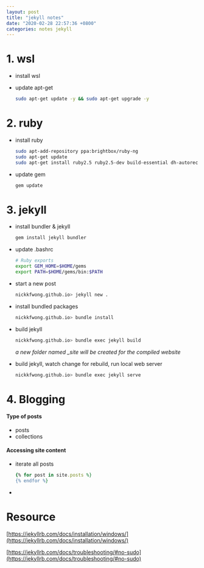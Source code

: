 ```yaml
---
layout: post
title: "jekyll notes"
date: "2020-02-28 22:57:36 +0800"
categories: notes jekyll
---
```

# 1. wsl
- install wsl
- update apt-get

    ```bash
    sudo apt-get update -y && sudo apt-get upgrade -y
    ```

# 2. ruby
- install ruby

    ```bash
    sudo apt-add-repository ppa:brightbox/ruby-ng
    sudo apt-get update
    sudo apt-get install ruby2.5 ruby2.5-dev build-essential dh-autoreconf
    ```

- update gem

    ```bash
    gem update
    ```

# 3. jekyll
- install bundler & jekyll

    ```bash
    gem install jekyll bundler
    ```

- update .bashrc

    ```bash
    # Ruby exports
    export GEM_HOME=$HOME/gems
    export PATH=$HOME/gems/bin:$PATH
    ```
- start a new post

    ```bash
    nickkfwong.github.io> jekyll new .
    ```

- install bundled packages

    ```bash
    nickkfwong.github.io> bundle install
    ```

- build jekyll

    ```bash
    nickkfwong.github.io> bundle exec jekyll build
    ```
    *a new folder named _site will be created for the compiled website*

- build jekyll, watch change for rebuild, run local web server

    ```bash
    nickkfwong.github.io> bundle exec jekyll serve
    ```

# 4. Blogging
#### Type of posts
- posts
- collections

#### Accessing site content
- iterate all posts

  ```ruby
  {% for post in site.posts %}
  {% endfor %}
  ```

-

# Resource
[https://jekyllrb.com/docs/installation/windows/](https://jekyllrb.com/docs/installation/windows/)

[https://jekyllrb.com/docs/troubleshooting/#no-sudo](https://jekyllrb.com/docs/troubleshooting/#no-sudo)
